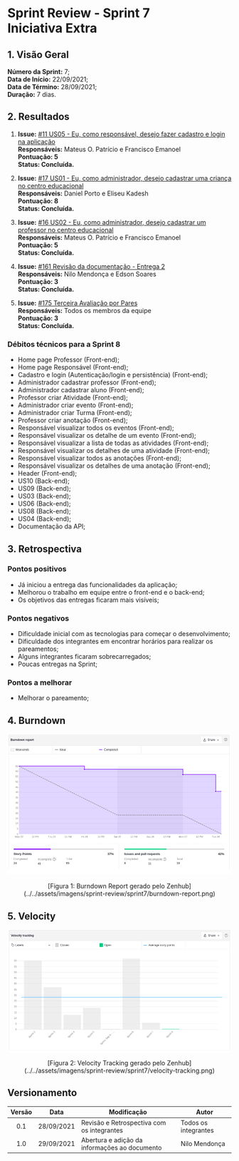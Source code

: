 # Sprint Review - Sprint 7 <br> <span class="rotulo-extra">Iniciativa Extra</span>

## 1. Visão Geral
**Número da Sprint:** 7;<br>
**Data de Início:** 22/09/2021;<br>
**Data de Término:** 28/09/2021;<br>
**Duração:** 7 dias.<br>

## 2. Resultados

1. **Issue:** [#11 US05 - Eu, como responsável, desejo fazer cadastro e login na aplicação](https://github.com/UnBArqDsw2021-1/2021.1_G6_Curumim_Back-end/issues/11)<br>
**Responsáveis:** Mateus O. Patrício e Francisco Emanoel<br>
**Pontuação: 5**<br>
**Status: Concluída.**<br>

2. **Issue:** [#17 US01 - Eu, como administrador, desejo cadastrar uma criança no centro educacional](https://github.com/UnBArqDsw2021-1/2021.1_G6_Curumim_Back-end/issues/17)<br>
**Responsáveis:** Daniel Porto e Eliseu Kadesh<br>
**Pontuação: 8**<br>
**Status: Concluída.**<br>

3. **Issue:** [#16 US02 - Eu, como administrador, desejo cadastrar um professor no centro educacional](https://github.com/UnBArqDsw2021-1/2021.1_G6_Curumim_Back-end/issues/16)<br>
**Responsáveis:** Mateus O. Patrício e Francisco Emanoel<br>
**Pontuação: 5**<br>
**Status: Concluída.**<br>

4. **Issue:** [#161 Revisão da documentação - Entrega 2](https://github.com/UnBArqDsw2021-1/2021.1_G6_Curumim/issues/161)<br>
**Responsáveis:** Nilo Mendonça e Edson Soares<br>
**Pontuação: 3**<br>
**Status: Concluída.**<br>

5. **Issue:** [#175 Terceira Avaliação por Pares](https://github.com/UnBArqDsw2021-1/2021.1_G6_Curumim/issues/175)<br>
**Responsáveis:** Todos os membros da equipe<br>
**Pontuação: 3**<br>
**Status: Concluída.**<br>

### **Débitos técnicos para a Sprint 8**

- Home page Professor (Front-end);
- Home page Responsável (Front-end);
- Cadastro e login (Autenticação/login e persistência) (Front-end);
- Administrador cadastrar professor (Front-end);
- Administrador cadastrar aluno (Front-end);
- Professor criar Atividade (Front-end);
- Administrador criar evento (Front-end);
- Administrador criar Turma (Front-end);
- Professor criar anotação (Front-end);
- Responsável visualizar todos os eventos (Front-end);
- Responsável visualizar os detalhe de um evento (Front-end);
- Responsável visualizar a lista de todas as atividades (Front-end);
- Responsável visualizar os detalhes de uma atividade (Front-end);
- Responsável visualizar todos as anotações (Front-end);
- Responsável visualizar os detalhes de uma anotação (Front-end);
- Header (Front-end);
- US10 (Back-end);
- US09 (Back-end);
- US03 (Back-end);
- US06 (Back-end);
- US08 (Back-end);
- US04 (Back-end);
- Documentação da API;


## 3. Retrospectiva

### **Pontos positivos**
- Já iniciou a entrega das funcionalidades da aplicação;
- Melhorou o trabalho em equipe entre o front-end e o back-end;
- Os objetivos das entregas ficaram mais visíveis;

### **Pontos negativos**
- Dificuldade inicial com as tecnologias para começar o desenvolvimento;
- Dificuldade dos integrantes em encontrar horários para realizar os pareamentos;
- Alguns integrantes ficaram sobrecarregados;
- Poucas entregas na Sprint;
  
### **Pontos a melhorar**
- Melhorar o pareamento;

## 4. Burndown
![Burndown Report](../../assets/imagens/sprint-review/sprint7/burndown-report.png)
<center>[Figura 1: Burndown Report gerado pelo Zenhub](../../assets/imagens/sprint-review/sprint7/burndown-report.png)</center>

## 5. Velocity
![Velocity Tracking](../../assets/imagens/sprint-review/sprint7/velocity-tracking.png)
<center>[Figura 2: Velocity Tracking gerado pelo Zenhub](../../assets/imagens/sprint-review/sprint7/velocity-tracking.png)</center>

## Versionamento
| Versão | Data       | Modificação                                | Autor                |
| :----: | ---------- | ------------------------------------------ | -------------------- |
|  0.1   | 28/09/2021 | Revisão e Retrospectiva com os integrantes | Todos os integrantes |
|  1.0   | 29/09/2021 | Abertura e adição da informações ao documento | Nilo Mendonça |